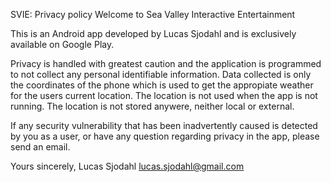 SVIE: Privacy policy
Welcome to Sea Valley Interactive Entertainment

This is an Android app developed by Lucas Sjodahl and is exclusively available on Google Play.

Privacy is handled with greatest caution and the application is programmed to not collect any personal identifiable information. Data collected is only the coordinates of the phone which is used to get the appropiate weather for the users current location. The location is not used when the app is not running. The location is not stored anywere, neither local or external. 

If any security vulnerability that has been inadvertently caused is detected by you as a user, or have any question regarding privacy in the app, please send an email.

Yours sincerely,
Lucas Sjodahl
lucas.sjodahl@gmail.com